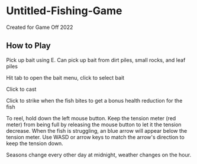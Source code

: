 # Untitled-Fishing-Game
Created for Game Off 2022

## How to Play

Pick up bait using E. Can pick up bait from dirt piles, small rocks, and leaf piles

Hit tab to open the bait menu, click to select bait

Click to cast

Click to strike when the fish bites to get a bonus health reduction for the fish

To reel, hold down the left mouse button.  Keep the tension meter (red meter) from being full by releasing the mouse button to let it the tension decrease. When the fish is struggling, an blue arrow will appear below the tension meter. Use WASD or arrow keys to match the arrow's direction to keep the tension down.

Seasons change every other day at midnight, weather changes on the hour. 